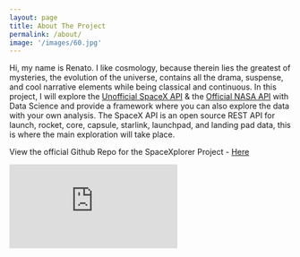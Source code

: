 ```yaml
---
layout: page
title: About The Project
permalink: /about/
image: '/images/60.jpg'
---
```


Hi, my name is Renato. I like cosmology, because therein lies the greatest of mysteries, the evolution of the universe, contains all the drama, suspense, and cool narrative elements while being classical and continuous. In this project, I will explore the [Unofficial SpaceX API](https://github.com/r-spacex/SpaceX-API) & the [Official NASA API](https://api.nasa.gov) with Data Science and provide a framework where you can also explore the data with your own analysis. The SpaceX API is an open source REST API for launch, rocket, core, capsule, starlink, launchpad, and landing pad data, this is where the main exploration will take place.

View the official Github Repo for the SpaceXplorer Project - [Here](https://github.com/renatogusani/spacexplorer)

<p><iframe src="https://www.youtube.com/embed/IGtW-czUsII" frameborder="0" allowfullscreen></iframe></p>

<!--
![SpaceX Falcon Heavy Landing]({{site.baseurl}}/images/31.jpg)
*SpaceX Falcon Heavy Landing - Kennedy Space Center, Merritt Island, United States - 02-06-2018*

I'll start by gathering data from the SpaceX API and creating a clean dataset for further analysis. I intend to use Python functions in particular to automate the process and filter necessary data.
To begin, I will use SpaceX data to determine whether a launch will be successful. I will:

* Obtain data from the API
* Create a Dataframe from it.
* Clean and filter required data Address missing values
* Export the newly created dataframe.

 <div class="gallery-box">
  <div class="gallery">
    <img src="/images/29.jpg">
    <img src="/images/30.jpg">
    <img src="/images/31.jpg">
  </div>
</div>

<p><iframe src="https://www.youtube.com/embed/wbSwFU6tY1c" frameborder="0" allowfullscreen></iframe></p>
-->

